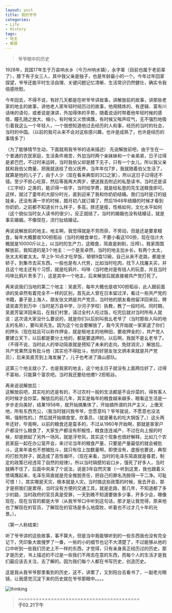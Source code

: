 ```yaml
---
layout: post
title: 我的爷爷
categories:
- Life
- History
tags:
- 地主
- 解放
---
```


> 爷爷眼中的历史   

1928年，民国17年生于万县响水乡（今万州响水镇），永字辈（目前也属于老前辈了），膝下有子女三人，其中我父亲是独子，也是年龄最小的一个。今年过年回家探望，爷爷还能平时生活自理、关键问题记忆清晰、生活常识仍然健壮，确实令我倍感欣慰。  

今年回去，不得不说，有好几天都是在听爷爷讲故事，讲解放前的故事，讲那些老家的地主的故事，讲他老人家年轻时经历过的故事，他用精炼的、有逻辑、富有川话味的语句，或者说是演讲，外加得体的手势，随着说话时带着他年轻时候的感情，瞳孔随之放大、缩小，有时候又义愤填膺，有时候又唉声叹气，无不强烈地吸引着我这么一个年轻人，一个很想知道他过去经历的人和事，经历的当时的社会，当时的中国。（以前的我可从来不会对这些感兴趣，也许是成熟了，也许是经历的事情多了）

（为了能够情节生动，下面就用我爷爷的话来描述）
先说解放前吧，由于生在一个普通的农民家庭，生活条件艰苦，外加当时两个亲妹妹和一个亲弟弟，日子过得是紧巴巴，不过时来运转，当时我伯父却是膝下无子，只有一个女儿，所以我父亲就和我伯父商量，把我就送给了伯父抚养，当年年仅7岁，我就随着伯父生活了，就算是他的儿子了，由于人少（现在看来典型的3口之家），所以这日子过得还不错。至少不担心吃穿，然后等我再大两岁，便送我去附近的私塾读书，当时还是读《三字经》之类的，能识得一些字，当时给学费，就是给私塾的先生送粮食即可。这样，就过了童年的大部分时光，直到迎来了我和你奶奶结婚。我们当时是订的娃娃亲，还没有满一岁的时候，腊月初八就订婚了，然后1948年结婚的时候才看到你奶奶，之前都不知道长什么样子，多高，胖还是瘦，性格如何，文化水平如何（这个貌似当时女人读书的很少）。反正就结了，当时的婚姻也没有结婚证，就是事实婚姻。不像现在，流行扯结婚证。  

再说说解放前的地主，地主啊，我觉得就是不劳而获，不劳动，但是还是要拿粮食，每年大概要收100担稻谷（当时的粮食单位，不要小看这100担，现在估计大概就是10000斤以上，以当时的生产力，这粮食，简直是剥削，压榨）。我家周围解放前，我知道的是3个地主：一个是吴卓然，当时的地主加乡长，有两个太太，张太太和崔太太。早上9-10点才吃早饭，顿顿9盘12碗，自己从来不走路，都是坐轿子，到集市去买东西，一般也是有人代劳，比如当时吃肉，找下人找屠夫买，并且这个地主还有个习惯，就是吃鸦片、吗啡（当时绝对是有钱人的玩意，并且当时吗啡比鸦片贵多了），这是其中一个地主，后来解放后就直接被共产党打死了。  

再来说我们当地的第二个地主：吴直芳，每年大概也是收100担稻谷，此人跟前面讲的吴卓然有着完全不一样的区别，首先此人曾在日本留过洋，看过一些共产党的书籍，妻子是上海人，朋友张文炳是共产党员，当时他的朋友看他留洋回来后，聘请吴直芳到万中（当时是万县中学，沙河子学校）执教，教了一段时间。同时期，吴直芳留洋回来后，在我们村里，请过全村人吃过饭，吃完后就对当时所有人就说：这次请大家没什么要说的，就是你们以后别叫我幺老爷了（当时那些人叫的地主的名称），要叫吴先生。因为这个社会要解放了，我今天开始就一家家退了你们的押头（现在姑且可以称作押金，就是租地主的地种田，要收押金的），共产党人要建立天下，以后都是要分土地的，都是要退押的，以后啊，我就不是幺老爷了。（不得不说，当时此人的举动简直就是预知了未来的走向，免财消灾。）解放后，共产党果然没有批斗他（其实也不得批斗，他的好朋友张文炳本来就是共产党员），后来吴直芳到上海发展了，儿子也考进了唐山部队。  

这第三个地主就小了，也是我家的地主，这个地主日子就没有上面两位好了，过得不富裕，只能算个富农吧。当时我还要给他缴1-2担稻谷。  

再来说说解放后：  
这解放前吧，其实吃的还是有的，不过农村一般的生活都是不会炒菜的，得有客人的时候才会炒菜，解放后的前几年，其实是每年的粮食越来越多，眼看这生活是一步步走向美好，结果1958年，就开始搞集体了，开始搞所谓的共产主义，上缴天地，所有东西充公，（我当时就问我爷爷，您愿意吗？爷爷就说，不愿意也没法啊，强制性的。）然后就开始搞食堂，炊事员，（就是著名的吃大锅饭了。）这头两年还好，毕竟啊，以前的粮食还是蛮多的，不过从1960年开始啊，那就是家家户户都没什么粮食了，大家生产都没有积极性，粮食连连减产，不过在向上报的时候，却是掀起了另外一场风，就是浮夸风，其实这个现象也很好解释，比如几个农民家庭一起在办公室开会，来讨论当年的粮食产量，只要是产量最低的就会被批斗，这来年谁也不想被批斗，就只有往上加数量啊，即使没有，虚报也要说，典型的打脸充胖子，就造成了恶性循环，（现在来看，当时的毛泽东简直就是昏君，制定的政策已经违背了自然的规律）。所以当时隔壁的岩口乡，饿死了好多人，当时就瞒不住了，后面中央来了个说法，说是3年自然灾害（一听到这里，我也跟着义愤填膺起来，毛泽东简直就是完全推脱责任，把自己的罪名洗脱得一干二净。可耻可恨！），其实哪是天灾，根本就是人灾。当时搞这些政策的时候，我去开会，那才是把我们是累得，当时没有方便的交通工具，就是走路，那几年，不知道都了多少的路，当时政府的官员真是受罪，一天到晚不知道要做多少事，开多少会，哪像现在，现在当官的都是大爷（从我爷爷口中听到这句话，那才是让我觉得，原来他也了解现在的官员，了解现在的官场是多么地腐败，听着也不过才几十年的光景。）。  

（第一人称结束）  

听了爷爷讲的这些故事，事不算大，但是当中我能够听到的一些东西我也没有完全记下，凭印象大致搜罗了一番，一些的小的细节也记不大清楚了，不过能够从他的口中听到一些我们历史上不一样的东西，才觉得，只有亲身真正经历过的历史，那才是历史，书上描述的不过是一些我们不用去在意的东西，而每个人的生活才是我们最应该去关注，去了解的。因为我们每个人都在书写历史，创造历史。  

这是我从我爷爷那里看到的历史，这不，讲累了，又到阳台去看书了，一副老光眼镜，让我感觉沉淀下来的历史就在爷爷那眼中。。。。  

![thinking](http://i.imgur.com/vA8KGKL.jpg)

> =========================================          
> __于02.21下午__     